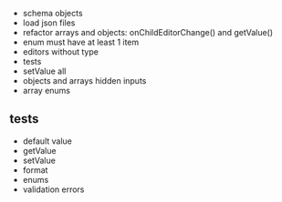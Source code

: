 - schema objects
- load json files
- refactor arrays and objects: onChildEditorChange() and getValue()
- enum must have at least 1 item
- editors without type
- tests
- setValue all
- objects and arrays hidden inputs
- array enums

## tests

- default value
- getValue
- setValue
- format
- enums
- validation errors
